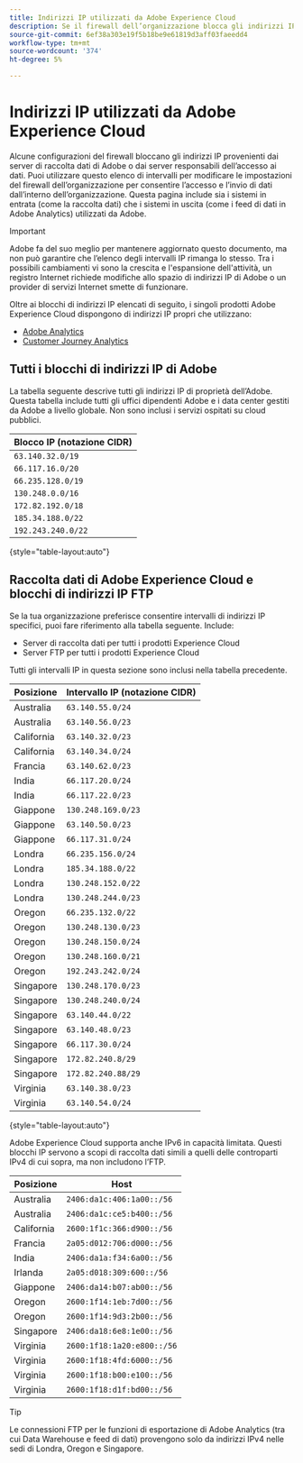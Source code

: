 ```yaml
---
title: Indirizzi IP utilizzati da Adobe Experience Cloud
description: Se il firewall dell’organizzazione blocca gli indirizzi IP provenienti da Adobe, utilizza questo elenco per aggiornare le impostazioni del firewall.
source-git-commit: 6ef38a303e19f5b18be9e61819d3aff03faeedd4
workflow-type: tm+mt
source-wordcount: '374'
ht-degree: 5%

---
```


# Indirizzi IP utilizzati da Adobe Experience Cloud

Alcune configurazioni del firewall bloccano gli indirizzi IP provenienti dai server di raccolta dati di Adobe o dai server responsabili dell’accesso ai dati. Puoi utilizzare questo elenco di intervalli per modificare le impostazioni del firewall dell’organizzazione per consentire l’accesso e l’invio di dati dall’interno dell’organizzazione. Questa pagina include sia i sistemi in entrata (come la raccolta dati) che i sistemi in uscita (come i feed di dati in Adobe Analytics) utilizzati da Adobe.

>[!IMPORTANT]
>
>Adobe fa del suo meglio per mantenere aggiornato questo documento, ma non può garantire che l’elenco degli intervalli IP rimanga lo stesso. Tra i possibili cambiamenti vi sono la crescita e l&#39;espansione dell&#39;attività, un registro Internet richiede modifiche allo spazio di indirizzi IP di Adobe o un provider di servizi Internet smette di funzionare.

Oltre ai blocchi di indirizzi IP elencati di seguito, i singoli prodotti Adobe Experience Cloud dispongono di indirizzi IP propri che utilizzano:

* [Adobe Analytics](https://experienceleague.adobe.com/en/docs/analytics/technotes/ip-addresses)
* [Customer Journey Analytics](https://experienceleague.adobe.com/en/docs/analytics-platform/using/technotes/ip-addresses)

## Tutti i blocchi di indirizzi IP di Adobe

La tabella seguente descrive tutti gli indirizzi IP di proprietà dell’Adobe. Questa tabella include tutti gli uffici dipendenti Adobe e i data center gestiti da Adobe a livello globale. Non sono inclusi i servizi ospitati su cloud pubblici.

| Blocco IP (notazione CIDR) |
| --- |
| `63.140.32.0/19` |
| `66.117.16.0/20` |
| `66.235.128.0/19` |
| `130.248.0.0/16` |
| `172.82.192.0/18` |
| `185.34.188.0/22` |
| `192.243.240.0/22` |

{style="table-layout:auto"}

## Raccolta dati di Adobe Experience Cloud e blocchi di indirizzi IP FTP

Se la tua organizzazione preferisce consentire intervalli di indirizzi IP specifici, puoi fare riferimento alla tabella seguente. Include:

* Server di raccolta dati per tutti i prodotti Experience Cloud
* Server FTP per tutti i prodotti Experience Cloud

Tutti gli intervalli IP in questa sezione sono inclusi nella tabella precedente.

| Posizione | Intervallo IP (notazione CIDR) |
| --- | --- |
| Australia | `63.140.55.0/24` |
| Australia | `63.140.56.0/23` |
| California | `63.140.32.0/23` |
| California | `63.140.34.0/24` |
| Francia | `63.140.62.0/23` |
| India | `66.117.20.0/24` |
| India | `66.117.22.0/23` |
| Giappone | `130.248.169.0/23` |
| Giappone | `63.140.50.0/23` |
| Giappone | `66.117.31.0/24` |
| Londra | `66.235.156.0/24` |
| Londra | `185.34.188.0/22` |
| Londra | `130.248.152.0/22` |
| Londra | `130.248.244.0/23` |
| Oregon | `66.235.132.0/22` |
| Oregon | `130.248.130.0/23` |
| Oregon | `130.248.150.0/24` |
| Oregon | `130.248.160.0/21` |
| Oregon | `192.243.242.0/24` |
| Singapore | `130.248.170.0/23` |
| Singapore | `130.248.240.0/24` |
| Singapore | `63.140.44.0/22` |
| Singapore | `63.140.48.0/23` |
| Singapore | `66.117.30.0/24` |
| Singapore | `172.82.240.8/29` |
| Singapore | `172.82.240.88/29` |
| Virginia | `63.140.38.0/23` |
| Virginia | `63.140.54.0/24` |

{style="table-layout:auto"}

Adobe Experience Cloud supporta anche IPv6 in capacità limitata. Questi blocchi IP servono a scopi di raccolta dati simili a quelli delle controparti IPv4 di cui sopra, ma non includono l’FTP.

| Posizione | Host |
| --- | --- |
| Australia | `2406:da1c:406:1a00::/56` |
| Australia | `2406:da1c:ce5:b400::/56` |
| California | `2600:1f1c:366:d900::/56` |
| Francia | `2a05:d012:706:d000::/56` |
| India | `2406:da1a:f34:6a00::/56` |
| Irlanda | `2a05:d018:309:600::/56` |
| Giappone | `2406:da14:b07:ab00::/56` |
| Oregon | `2600:1f14:1eb:7d00::/56` |
| Oregon | `2600:1f14:9d3:2b00::/56` |
| Singapore | `2406:da18:6e8:1e00::/56` |
| Virginia | `2600:1f18:1a20:e800::/56` |
| Virginia | `2600:1f18:4fd:6000::/56` |
| Virginia | `2600:1f18:b00:e100::/56` |
| Virginia | `2600:1f18:d1f:bd00::/56` |

>[!TIP]
>
>Le connessioni FTP per le funzioni di esportazione di Adobe Analytics (tra cui Data Warehouse e feed di dati) provengono solo da indirizzi IPv4 nelle sedi di Londra, Oregon e Singapore.
